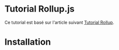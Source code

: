 # Tutorial Rollup.js

Ce tutorial est basé sur l'article suivant [Tutorial Rollup](https://code.lengstorf.com/learn-rollup-js/).  

# Installation  


